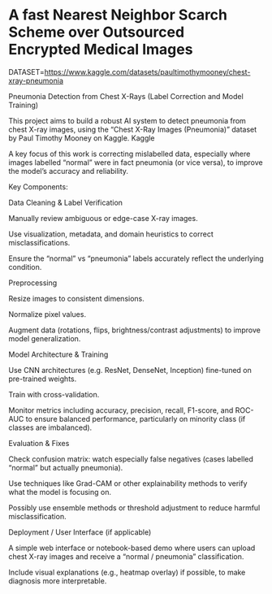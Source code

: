 # A fast Nearest Neighbor Scarch Scheme over Outsourced Encrypted Medical Images

DATASET=https://www.kaggle.com/datasets/paultimothymooney/chest-xray-pneumonia

Pneumonia Detection from Chest X-Rays (Label Correction and Model Training)

This project aims to build a robust AI system to detect pneumonia from chest X-ray images, using the “Chest X-Ray Images (Pneumonia)” dataset by Paul Timothy Mooney on Kaggle. 
Kaggle

A key focus of this work is correcting mislabelled data, especially where images labelled “normal” were in fact pneumonia (or vice versa), to improve the model’s accuracy and reliability.

Key Components:

Data Cleaning & Label Verification

Manually review ambiguous or edge-case X-ray images.

Use visualization, metadata, and domain heuristics to correct misclassifications.

Ensure the “normal” vs “pneumonia” labels accurately reflect the underlying condition.

Preprocessing

Resize images to consistent dimensions.

Normalize pixel values.

Augment data (rotations, flips, brightness/contrast adjustments) to improve model generalization.

Model Architecture & Training

Use CNN architectures (e.g. ResNet, DenseNet, Inception) fine-tuned on pre-trained weights.

Train with cross-validation.

Monitor metrics including accuracy, precision, recall, F1-score, and ROC-AUC to ensure balanced performance, particularly on minority class (if classes are imbalanced).

Evaluation & Fixes

Check confusion matrix: watch especially false negatives (cases labelled “normal” but actually pneumonia).

Use techniques like Grad-CAM or other explainability methods to verify what the model is focusing on.

Possibly use ensemble methods or threshold adjustment to reduce harmful misclassification.

Deployment / User Interface (if applicable)

A simple web interface or notebook-based demo where users can upload chest X-ray images and receive a “normal / pneumonia” classification.

Include visual explanations (e.g., heatmap overlay) if possible, to make diagnosis more interpretable.
